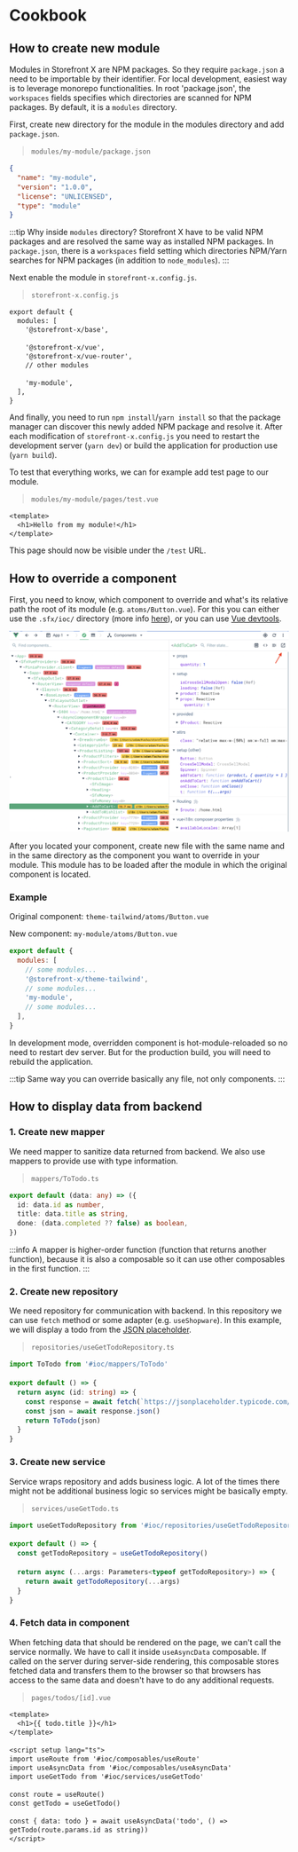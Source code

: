 # Cookbook

## How to create new module

Modules in Storefront X are NPM packages. So they require `package.json` a need to be importable by their identifier. For local development, easiest way is to leverage monorepo functionalities. In root 'package.json', the `workspaces` fields specifies which directories are scanned for NPM packages. By default, it is a `modules` directory.

First, create new directory for the module in the modules directory and add `package.json`.

> `modules/my-module/package.json`

```json
{
  "name": "my-module",
  "version": "1.0.0",
  "license": "UNLICENSED",
  "type": "module"
}
```

:::tip
Why inside `modules` directory? Storefront X have to be valid NPM packages and are resolved the same way as installed NPM packages. In `package.json`, there is a `workspaces` field setting which directories NPM/Yarn searches for NPM packages (in addition to `node_modules`).
:::

Next enable the module in `storefront-x.config.js`.

> `storefront-x.config.js`

```js{9}
export default {
  modules: [
    '@storefront-x/base',

    '@storefront-x/vue',
    '@storefront-x/vue-router',
    // other modules

    'my-module',
  ],
}
```

And finally, you need to run `npm install`/`yarn install` so that the package manager can discover this newly added NPM package and resolve it. After each modification of `storefront-x.config.js` you need to restart the development server (`yarn dev`) or build the application for production use (`yarn build`).

To test that everything works, we can for example add test page to our module.

> `modules/my-module/pages/test.vue`

```vue
<template>
  <h1>Hello from my module!</h1>
</template>
```

This page should now be visible under the `/test` URL.

## How to override a component

First, you need to know, which component to override and what's its relative path the root of its module (e.g. `atoms/Button.vue`). For this you can either use the `.sfx/ioc/` directory (more info [here](/general/sfx)), or you can use [Vue devtools](https://devtools.vuejs.org).

![Vue devtools](../assets/images/vue-devtools.png)

After you located your component, create new file with the same name and in the same directory as the component you want to override in your module. This module has to be loaded after the module in which the original component is located.

### Example

Original component: `theme-tailwind/atoms/Button.vue`

New component: `my-module/atoms/Button.vue`

```javascript
export default {
  modules: [
    // some modules...
    '@storefront-x/theme-tailwind',
    // some modules...
    'my-module',
    // some modules...
  ],
}
```

In development mode, overridden component is hot-module-reloaded so no need to restart dev server. But for the production build, you will need to rebuild the application.

:::tip
Same way you can override basically any file, not only components.
:::

## How to display data from backend

### 1. Create new mapper

We need mapper to sanitize data returned from backend. We also use mappers to provide use with type information.

> `mappers/ToTodo.ts`

```ts
export default (data: any) => ({
  id: data.id as number,
  title: data.title as string,
  done: (data.completed ?? false) as boolean,
})
```

:::info
A mapper is higher-order function (function that returns another function), because it is also a composable so it can use other composables in the first function.
:::

### 2. Create new repository

We need repository for communication with backend. In this repository we can use `fetch` method or some adapter (e.g. `useShopware`). In this example, we will display a todo from the [JSON placeholder](https://jsonplaceholder.typicode.com).

> `repositories/useGetTodoRepository.ts`

```ts
import ToTodo from '#ioc/mappers/ToTodo'

export default () => {
  return async (id: string) => {
    const response = await fetch(`https://jsonplaceholder.typicode.com/todos/${id}`)
    const json = await response.json()
    return ToTodo(json)
  }
}
```

### 3. Create new service

Service wraps repository and adds business logic. A lot of the times there might not be additional business logic so services might be basically empty.

> `services/useGetTodo.ts`

```ts
import useGetTodoRepository from '#ioc/repositories/useGetTodoRepository'

export default () => {
  const getTodoRepository = useGetTodoRepository()

  return async (...args: Parameters<typeof getTodoRepository>) => {
    return await getTodoRepository(...args)
  }
}
```

### 4. Fetch data in component

When fetching data that should be rendered on the page, we can't call the service normally. We have to call it inside `useAsyncData` composable. If called on the server during server-side rendering, this composable stores fetched data and transfers them to the browser so that browsers has access to the same data and doesn't have to do any additional requests.

> `pages/todos/[id].vue`

```vue
<template>
  <h1>{{ todo.title }}</h1>
</template>

<script setup lang="ts">
import useRoute from '#ioc/composables/useRoute'
import useAsyncData from '#ioc/composables/useAsyncData'
import useGetTodo from '#ioc/services/useGetTodo'

const route = useRoute()
const getTodo = useGetTodo()

const { data: todo } = await useAsyncData('todo', () => getTodo(route.params.id as string))
</script>
```

